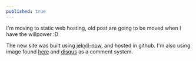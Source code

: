 ```yaml
---
published: true
---
```

I'm moving to static web hosting, old post are going to be moved when I have the willpower :D

The new site was built using [jekyll-now](https://github.com/barryclark/jekyll-now "jekyll-now"), and  hosted in github.  I'm also using image found [here](https://www.freepik.com/3ab2ou) and  [disqus](https://disqus.com/) as a comment system.
